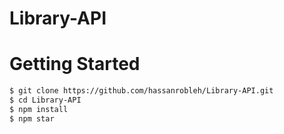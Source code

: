 # Library-API

# Getting Started
```bash
$ git clone https://github.com/hassanrobleh/Library-API.git
$ cd Library-API
$ npm install
$ npm star
```

